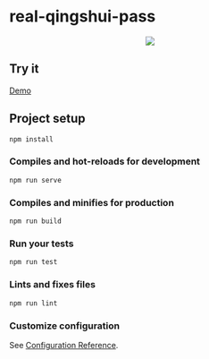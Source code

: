 # real-qingshui-pass

<div align="center">
<img src="https://user-images.githubusercontent.com/16968934/100883929-db87c880-34eb-11eb-9a62-049eafefed2f.png"</img>
</div>

## Try it
[Demo](http://blog.simplenaive.cn/Real-Qingshui-Pass/)

## Project setup
```
npm install
```

### Compiles and hot-reloads for development
```
npm run serve
```

### Compiles and minifies for production
```
npm run build
```

### Run your tests
```
npm run test
```

### Lints and fixes files
```
npm run lint
```

### Customize configuration
See [Configuration Reference](https://cli.vuejs.org/config/).
